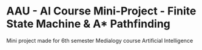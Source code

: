 # AAU - AI Course Mini-Project - Finite State Machine & A* Pathfinding
Mini project made for 6th semester Medialogy course Artificial Intelligence
